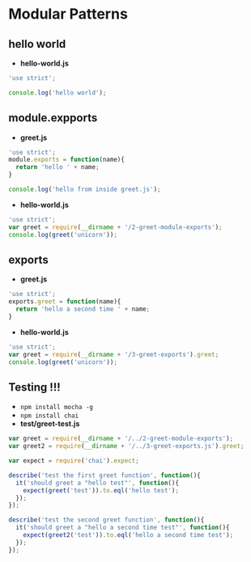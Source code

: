 Modular Patterns
================

## hello world
* **hello-world.js**
``` javascript
'use strict';

console.log('hello world');
```

## module.expports
* **greet.js**
``` javascript
'use strict';
module.exports = function(name){
  return 'hello ' + name;
}

console.log('hello from inside greet.js');
```
* **hello-world.js**
``` javascript
'use strict';
var greet = require(__dirname + '/2-greet-module-exports');
console.log(greet('unicorn'));
```

## exports
* **greet.js**
``` javascript
'use strict';
exports.greet = function(name){
  return 'hello a second time ' + name;
}
```
* **hello-world.js**
``` javascript
'use strict';
var greet = require(__dirname + '/3-greet-exports').greet;
console.log(greet('unicorn'));
```

## Testing !!!
* `npm install mocha -g`
* `npm install chai`
* **test/greet-test.js**
``` javascript
var greet = require(__dirname + '/../2-greet-module-exports');
var greet2 = require(__dirname + '/../3-greet-exports.js').greet;

var expect = require('chai').expect;

describe('test the first greet function', function(){
  it('should greet a "hello test"', function(){
    expect(greet('test')).to.eql('hello test');
  });
});

describe('test the second greet function', function(){
  it('should greet a "hello a second time test"', function(){
    expect(greet2('test')).to.eql('hello a second time test');
  });
});
```
